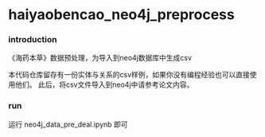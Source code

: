 # haiyaobencao_neo4j_preprocess

### introduction
《海药本草》数据预处理，为导入到neo4j数据库中生成csv

本代码仓库留存有一份实体与关系的csv样例，如果你没有编程经验也可以直接使用他们。
此后，将csv文件导入到neo4j中请参考论文内容。

### run
运行 neo4j_data_pre_deal.ipynb 即可

